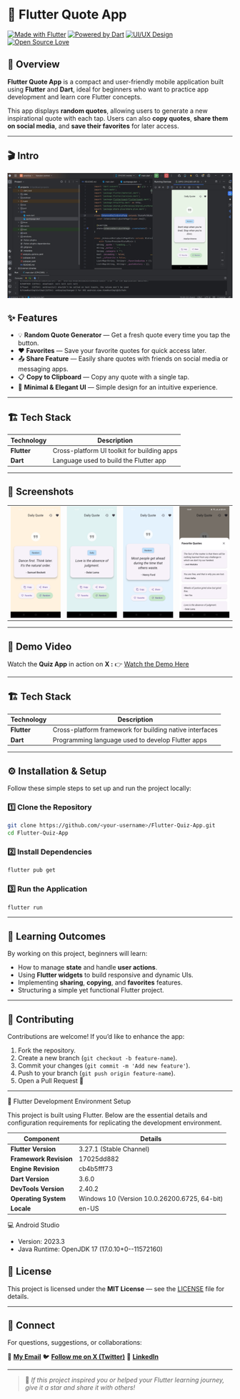 # 💬 Flutter Quote App

[![Made with Flutter](https://img.shields.io/badge/Made%20with-Flutter-02569B?logo=flutter\&logoColor=white)](https://flutter.dev)
[![Powered by Dart](https://img.shields.io/badge/Powered%20by-Dart-0175C2?logo=dart\&logoColor=white)](https://dart.dev)
[![UI/UX Design](https://img.shields.io/badge/BasicUI-ff69b4)]()
[![Open Source Love](https://badges.frapsoft.com/os/v2/open-source.svg?v=103)](https://opensource.org/)

## 📘 Overview

**Flutter Quote App** is a compact and user-friendly mobile application built using **Flutter** and **Dart**, ideal for beginners who want to practice app development and learn core Flutter concepts.

This app displays **random quotes**, allowing users to generate a new inspirational quote with each tap. Users can also **copy quotes**, **share them on social media**, and **save their favorites** for later access.

---

## 🎬 Intro

<div align="center">
  
  ![Digital Clock](screenshots/quote.jpeg)
    
</div>


## ✨ Features

* 💡 **Random Quote Generator** — Get a fresh quote every time you tap the button.
* ❤️ **Favorites** — Save your favorite quotes for quick access later.
* 📤 **Share Feature** — Easily share quotes with friends on social media or messaging apps.
* 📋 **Copy to Clipboard** — Copy any quote with a single tap.
* 🎨 **Minimal & Elegant UI** — Simple design for an intuitive experience.

---

## 🏗️ Tech Stack

| Technology              | Description                                            |
| ----------------------- | ------------------------------------------------------ |
| **Flutter**             | Cross-platform UI toolkit for building apps            |
| **Dart**                | Language used to build the Flutter app                 |

---

## 📸 Screenshots

<div align="left">
  <table>
    <tr>
      <td><img src="screenshots/image4.jpg" alt="Neuromorphic Clock Example 1" width="250"/></td>
      <td><img src="screenshots/image3.jpg" alt="Neuromorphic Clock Example 2" width="250"/></td>
      <td><img src="screenshots/image2.jpg" alt="Neuromorphic Clock Example 3" width="250"/></td>
      <td><img src="screenshots/image1.jpg" alt="Neuromorphic Clock Example 3" width="250"/></td>
    </tr>
  </table>
</div>

---

## 🎥 Demo Video

Watch the **Quiz App** in action on **X :**
👉 [Watch the Demo Here](https://x.com/KishanP07684084/status/1937500166665142450)

---


## 🏗️ Tech Stack

| Technology              | Description                                             |
| ----------------------- | ------------------------------------------------------- |
| **Flutter**             | Cross-platform framework for building native interfaces |
| **Dart**                | Programming language used to develop Flutter apps       |

---

## ⚙️ Installation & Setup

Follow these simple steps to set up and run the project locally:

### 1️⃣ Clone the Repository

```bash
git clone https://github.com/<your-username>/Flutter-Quiz-App.git
cd Flutter-Quiz-App
```

### 2️⃣ Install Dependencies

```bash
flutter pub get
```

### 3️⃣ Run the Application

```bash
flutter run
```

---


## 🧩 Learning Outcomes

By working on this project, beginners will learn:

* How to manage **state** and handle **user actions**.
* Using **Flutter widgets** to build responsive and dynamic UIs.
* Implementing **sharing**, **copying**, and **favorites** features.
* Structuring a simple yet functional Flutter project.

---

## 🤝 Contributing

Contributions are welcome! If you’d like to enhance the app:

1. Fork the repository.
2. Create a new branch (`git checkout -b feature-name`).
3. Commit your changes (`git commit -m 'Add new feature'`).
4. Push to your branch (`git push origin feature-name`).
5. Open a Pull Request 🚀

---

🧠 Flutter Development Environment Setup

This project is built using Flutter. Below are the essential details and configuration requirements for replicating the development environment.

| Component              | Details                                      |
| ---------------------- | -------------------------------------------- |
| **Flutter Version**    | 3.27.1 (Stable Channel)                      |
| **Framework Revision** | 17025dd882                                   |
| **Engine Revision**    | cb4b5fff73                                   |
| **Dart Version**       | 3.6.0                                        |
| **DevTools Version**   | 2.40.2                                       |
| **Operating System**   | Windows 10 (Version 10.0.26200.6725, 64-bit) |
| **Locale**             | en-US                                        |


💻 Android Studio

* Version: 2023.3
* Java Runtime: OpenJDK 17 (17.0.10+0--11572160)

  
## 🪪 License

This project is licensed under the **MIT License** — see the [LICENSE](LICENSE) file for details.

---

## 💬 Connect

For questions, suggestions, or collaborations:

📧 **[My Email](coolmax17787@gmail.com)**
🐦 **[Follow me on X (Twitter)](https://x.com/KishanP07684084)**
💼 **[LinkedIn](https://www.linkedin.com/in/hom-bdr-pathak-01a3bb210)**

---

> 🌟 *If this project inspired you or helped your Flutter learning journey, give it a star and share it with others!*


